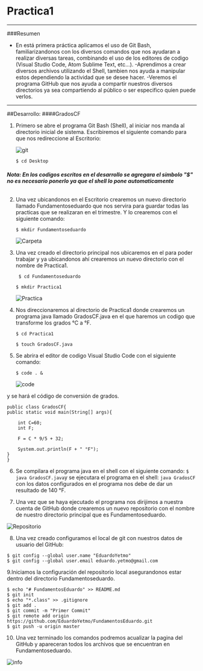 # Practica1
---
###Resumen
- En está primera práctica aplicamos el uso de Git Bash, familiarizandonos con los diversos comandos que nos ayudaran a realizar diversas tareas, combinando el uso de los editores de codigo (Visual Studio Code, Atom Sublime Text, etc...).
-Aprendimos a crear diversos archivos utilizando el Shell, tambien nos ayuda a manipular estos dependiendo la actividad que se desee hacer.
-Veremos el programa GitHub que nos ayuda a compartir nuestros diversos directorios ya sea compartiendo al público o ser especifico quien puede verlos.
---
##Desarrollo:
####GradosCF

1. Primero se abre el programa Git Bash (Shell), al iniciar nos manda al directorio inicial de sistema. Escribiremos el siguiente comando para que nos redireccione al Escritorio:

    ![git](https://i.imgur.com/D8XdjQK.png)

    ```$ cd Desktop```

###### **Nota: En los codigos escritos en el desarrollo se agregara el simbolo "$" no es necesario ponerlo ya que el shell lo pone automaticamente**

2. Una vez ubicandonos en el Escritorio crearemos un nuevo directorio llamado Fundamentoseduardo que nos servira para guardar todas las practicas que se realizaran en el trimestre. Y lo crearemos con el siguiente comando:

    ```$ mkdir Fundamentoseduardo```

    ![Carpeta](https://i.imgur.com/XnPgK6C.png)

3. Una vez creado el directorio principal nos ubicaremos en el para poder trabajar y ya ubicandonos ahí crearemos un nuevo directorio con el nombre de Practica1.

    ``` $ cd Fundamentoseduardo```

    ```$ mkdir Practica1```

    ![Practica](https://i.imgur.com/8RaV3wh.png)

4. Nos direccionaremos al directorio de Practica1 donde crearemos un programa java llamado GradosCF.java en el que haremos un codigo que transforme los grados °C a °F.

    ```$ cd Practica1```

    ```$ touch GradosCF.java```

5. Se abrira el editor de codigo Visual Studio Code con el siguiente comando:

    ```$ code . &```

    ![code](https://i.imgur.com/r3VxeY6.png) 

y se hará el código de conversión de grados.

```
public class GradosCF{
public static void main(String[] args){

    int C=60;
    int F;

    F = C * 9/5 + 32;

    System.out.println(F + " °F");
}
}
```

6. Se compilara el programa java en el shell con el siguiente comando: ```$ java GradosCF.java```y se ejecutara el programa en el shell: ```java GradosCF``` con los datos configurados en el programa nos debe de dar un resultado de 140 °F.

7. Una vez que se haya ejecutado el programa nos dirijimos a nuestra cuenta de GitHub donde crearemos un nuevo repositorio con el nombre de nuestro directorio principal que es Fundamentoseduardo.

![Repositorio](https://i.imgur.com/S4BqCkc.png "Damos clic en Create repository")

8. Una vez creado configuramos el local de git con nuestros datos de usuario del GitHub:

```
$ git config --global user.name "EduardoYetmo"
$ git config --global user.email eduardo.yetmo@gmail.com
```

9.Iniciamos la configuración del repositorio local asegurandonos estar dentro del directorio Fundamentoseduardo.

```
$ echo "# FundamentosEduardo" >> README.md       
$ git init
$ echo "*.class" >> .gitignore
$ git add .
$ git commit -m "Primer Commit"
$ git remote add origin https://github.com/EduardoYetmo/FundamentosEduardo.git
$ git push -u origin master
```

10. Una vez terminado los comandos podremos acualizar la pagina del GitHub y apareceran todos los archivos que se encuentran en Fundamentoseduardo.

![info](https://i.imgur.com/VvVZ9SV.png)


